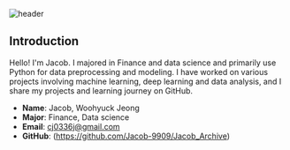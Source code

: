 
![header](https://capsule-render.vercel.app/api?type=Transparent&color=auto&height=300&section=header&text=Welcome&Desc=Jacob`sGithubProfile%20&fontSize=90&descSize=50)

## Introduction

Hello! I'm Jacob. I majored in Finance and data science and primarily use Python for data preprocessing and modeling. I have worked on various projects involving machine learning, deep learning and data analysis, and I share my projects and learning journey on GitHub.

- **Name**: Jacob, Woohyuck Jeong
- **Major**: Finance, Data science
- **Email**: cj0336j@gmail.com
- **GitHub**: (https://github.com/Jacob-9909/Jacob_Archive)


